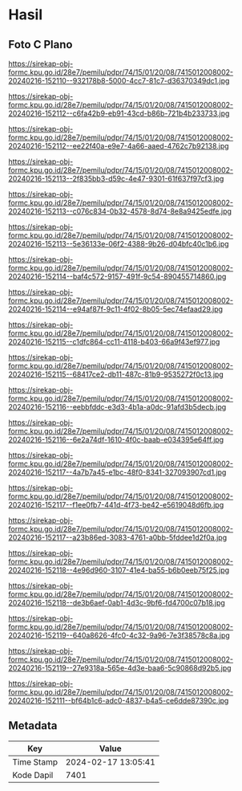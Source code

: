 # Hasil

## Foto C Plano

https://sirekap-obj-formc.kpu.go.id/28e7/pemilu/pdpr/74/15/01/20/08/7415012008002-20240216-152110--932178b8-5000-4cc7-81c7-d36370349dc1.jpg

https://sirekap-obj-formc.kpu.go.id/28e7/pemilu/pdpr/74/15/01/20/08/7415012008002-20240216-152112--c6fa42b9-eb91-43cd-b86b-721b4b233733.jpg

https://sirekap-obj-formc.kpu.go.id/28e7/pemilu/pdpr/74/15/01/20/08/7415012008002-20240216-152112--ee22f40a-e9e7-4a66-aaed-4762c7b92138.jpg

https://sirekap-obj-formc.kpu.go.id/28e7/pemilu/pdpr/74/15/01/20/08/7415012008002-20240216-152113--2f835bb3-d59c-4e47-9301-61f637f97cf3.jpg

https://sirekap-obj-formc.kpu.go.id/28e7/pemilu/pdpr/74/15/01/20/08/7415012008002-20240216-152113--c076c834-0b32-4578-8d74-8e8a9425edfe.jpg

https://sirekap-obj-formc.kpu.go.id/28e7/pemilu/pdpr/74/15/01/20/08/7415012008002-20240216-152113--5e36133e-06f2-4388-9b26-d04bfc40c1b6.jpg

https://sirekap-obj-formc.kpu.go.id/28e7/pemilu/pdpr/74/15/01/20/08/7415012008002-20240216-152114--baf4c572-9157-491f-9c54-890455714860.jpg

https://sirekap-obj-formc.kpu.go.id/28e7/pemilu/pdpr/74/15/01/20/08/7415012008002-20240216-152114--e94af87f-9c11-4f02-8b05-5ec74efaad29.jpg

https://sirekap-obj-formc.kpu.go.id/28e7/pemilu/pdpr/74/15/01/20/08/7415012008002-20240216-152115--c1dfc864-cc11-4118-b403-66a9f43ef977.jpg

https://sirekap-obj-formc.kpu.go.id/28e7/pemilu/pdpr/74/15/01/20/08/7415012008002-20240216-152115--68417ce2-db11-487c-81b9-9535272f0c13.jpg

https://sirekap-obj-formc.kpu.go.id/28e7/pemilu/pdpr/74/15/01/20/08/7415012008002-20240216-152116--eebbfddc-e3d3-4b1a-a0dc-91afd3b5decb.jpg

https://sirekap-obj-formc.kpu.go.id/28e7/pemilu/pdpr/74/15/01/20/08/7415012008002-20240216-152116--6e2a74df-1610-4f0c-baab-e034395e64ff.jpg

https://sirekap-obj-formc.kpu.go.id/28e7/pemilu/pdpr/74/15/01/20/08/7415012008002-20240216-152117--4a7b7a45-e1bc-48f0-8341-327093907cd1.jpg

https://sirekap-obj-formc.kpu.go.id/28e7/pemilu/pdpr/74/15/01/20/08/7415012008002-20240216-152117--f1ee0fb7-441d-4f73-be42-e5619048d6fb.jpg

https://sirekap-obj-formc.kpu.go.id/28e7/pemilu/pdpr/74/15/01/20/08/7415012008002-20240216-152117--a23b86ed-3083-4761-a0bb-5fddee1d2f0a.jpg

https://sirekap-obj-formc.kpu.go.id/28e7/pemilu/pdpr/74/15/01/20/08/7415012008002-20240216-152118--4e96d960-3107-41e4-ba55-b6b0eeb75f25.jpg

https://sirekap-obj-formc.kpu.go.id/28e7/pemilu/pdpr/74/15/01/20/08/7415012008002-20240216-152118--de3b6aef-0ab1-4d3c-9bf6-fd4700c07b18.jpg

https://sirekap-obj-formc.kpu.go.id/28e7/pemilu/pdpr/74/15/01/20/08/7415012008002-20240216-152119--640a8626-4fc0-4c32-9a96-7e3f38578c8a.jpg

https://sirekap-obj-formc.kpu.go.id/28e7/pemilu/pdpr/74/15/01/20/08/7415012008002-20240216-152119--27e9318a-565e-4d3e-baa6-5c90868d92b5.jpg

https://sirekap-obj-formc.kpu.go.id/28e7/pemilu/pdpr/74/15/01/20/08/7415012008002-20240216-152111--bf64b1c6-adc0-4837-b4a5-ce6dde87390c.jpg


## Metadata

| Key        | Value               |
| ---------- | ------------------- |
| Time Stamp | 2024-02-17 13:05:41 |
| Kode Dapil | 7401                |



